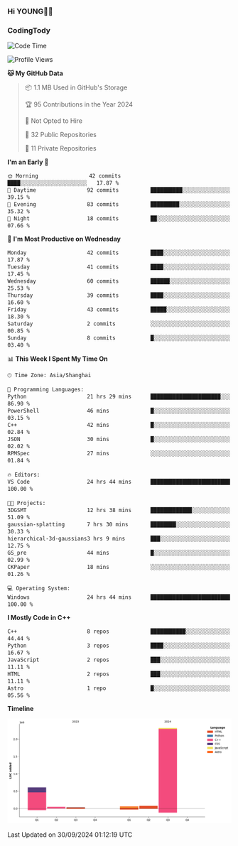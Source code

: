 <!--
**IHKYoung/IHKYoung** is a ✨ _special_ ✨ repository because its `README.md` (this file) appears on your GitHub profile.

Here are some ideas to get you started:

- 🔭 I’m currently working on ...
- 🌱 I’m currently learning ...
- 👯 I’m looking to collaborate on ...
- 🤔 I’m looking for help with ...
- 💬 Ask me about ...
- 📫 How to reach me: ...
- 😄 Pronouns: ...
- ⚡ Fun fact: ...
-->

### Hi YOUNG👋🏻


### CodingTody
<!--START_SECTION:waka-->
![Code Time](http://img.shields.io/badge/Code%20Time-202%20hrs%2017%20mins-blue)

![Profile Views](http://img.shields.io/badge/Profile%20Views-0-blue)

**🐱 My GitHub Data** 

> 📦 1.1 MB Used in GitHub's Storage 
 > 
> 🏆 95 Contributions in the Year 2024
 > 
> 🚫 Not Opted to Hire
 > 
> 📜 32 Public Repositories 
 > 
> 🔑 11 Private Repositories 
 > 
**I'm an Early 🐤** 

```text
🌞 Morning                42 commits          ████░░░░░░░░░░░░░░░░░░░░░   17.87 % 
🌆 Daytime                92 commits          ██████████░░░░░░░░░░░░░░░   39.15 % 
🌃 Evening                83 commits          █████████░░░░░░░░░░░░░░░░   35.32 % 
🌙 Night                  18 commits          ██░░░░░░░░░░░░░░░░░░░░░░░   07.66 % 
```
📅 **I'm Most Productive on Wednesday** 

```text
Monday                   42 commits          ████░░░░░░░░░░░░░░░░░░░░░   17.87 % 
Tuesday                  41 commits          ████░░░░░░░░░░░░░░░░░░░░░   17.45 % 
Wednesday                60 commits          ██████░░░░░░░░░░░░░░░░░░░   25.53 % 
Thursday                 39 commits          ████░░░░░░░░░░░░░░░░░░░░░   16.60 % 
Friday                   43 commits          █████░░░░░░░░░░░░░░░░░░░░   18.30 % 
Saturday                 2 commits           ░░░░░░░░░░░░░░░░░░░░░░░░░   00.85 % 
Sunday                   8 commits           █░░░░░░░░░░░░░░░░░░░░░░░░   03.40 % 
```


📊 **This Week I Spent My Time On** 

```text
🕑︎ Time Zone: Asia/Shanghai

💬 Programming Languages: 
Python                   21 hrs 29 mins      ██████████████████████░░░   86.90 % 
PowerShell               46 mins             █░░░░░░░░░░░░░░░░░░░░░░░░   03.15 % 
C++                      42 mins             █░░░░░░░░░░░░░░░░░░░░░░░░   02.84 % 
JSON                     30 mins             █░░░░░░░░░░░░░░░░░░░░░░░░   02.02 % 
RPMSpec                  27 mins             ░░░░░░░░░░░░░░░░░░░░░░░░░   01.84 % 

🔥 Editors: 
VS Code                  24 hrs 44 mins      █████████████████████████   100.00 % 

🐱‍💻 Projects: 
3DGSMT                   12 hrs 38 mins      █████████████░░░░░░░░░░░░   51.09 % 
gaussian-splatting       7 hrs 30 mins       ████████░░░░░░░░░░░░░░░░░   30.33 % 
hierarchical-3d-gaussians3 hrs 9 mins        ███░░░░░░░░░░░░░░░░░░░░░░   12.75 % 
GS_pre                   44 mins             █░░░░░░░░░░░░░░░░░░░░░░░░   02.99 % 
CKPaper                  18 mins             ░░░░░░░░░░░░░░░░░░░░░░░░░   01.26 % 

💻 Operating System: 
Windows                  24 hrs 44 mins      █████████████████████████   100.00 % 
```

**I Mostly Code in C++** 

```text
C++                      8 repos             ███████████░░░░░░░░░░░░░░   44.44 % 
Python                   3 repos             ████░░░░░░░░░░░░░░░░░░░░░   16.67 % 
JavaScript               2 repos             ███░░░░░░░░░░░░░░░░░░░░░░   11.11 % 
HTML                     2 repos             ███░░░░░░░░░░░░░░░░░░░░░░   11.11 % 
Astro                    1 repo              █░░░░░░░░░░░░░░░░░░░░░░░░   05.56 % 
```



**Timeline**

![Lines of Code chart](https://raw.githubusercontent.com/IHKYoung/IHKYoung/baseline/assets/bar_graph.png)


 Last Updated on 30/09/2024 01:12:19 UTC
<!--END_SECTION:waka-->
